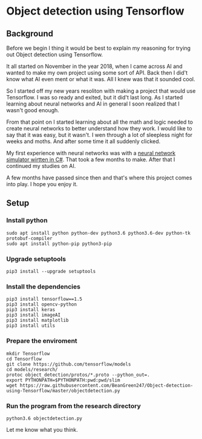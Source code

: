 # Object detection using Tensorflow
## Background
Before we begin I thing it would be best to explain my reasoning for trying out Object detection using Tensorflow.

It all started on November in the year 2018, when I came across AI and wanted to make my own project using some sort of API. Back then I did't know what AI even ment or what it was. All I knew was that it sounded cool. 

So I started off my new years resoliton with making a project that would use Tensorflow. I was so ready and exited, but it did't last long. As I started learning about neural networks and AI in general I soon realized that I wasn't good enough.

From that point on I started learning about all the math and logic needed to create neural networks to better understand how they work. I would like to say that it was easy, but it wasn't. I wen through a lot of sleepless night for weeks and moths. And after some time it all suddenly clicked.

My first experience with neural networks was with a [neural network simulator wirtten in C#](https://github.com/BeanGreen247/neural-network-simulator). That took a few months to make. After that I continued my studies on AI.

A few months have passed since then and that's where this project comes into play. I hope you enjoy it.
## Setup
### Install python
```
sudo apt install python python-dev python3.6 python3.6-dev python-tk protobuf-compiler
sudo apt install python-pip python3-pip 
```
### Upgrade setuptools
```
pip3 install --upgrade setuptools
```
### Install the dependencies
```
pip3 install tensorflow==1.5
pip3 install opencv-python
pip3 install keras
pip3 install imageAI
pip3 install matplotlib
pip3 install utils
```
### Prepare the enviroment
```
mkdir Tensorflow
cd Tensorflow
git clone https://github.com/tensorflow/models
cd models/research/
protoc object_detection/protos/*.proto --python_out=.
export PYTHONPATH=$PYTHONPATH:pwd:pwd/slim
wget https://raw.githubusercontent.com/BeanGreen247/Object-detection-using-Tensorflow/master/objectdetection.py
```
### Run the program from the research directory
```
python3.6 objectdetection.py
```
Let me know what you think.
